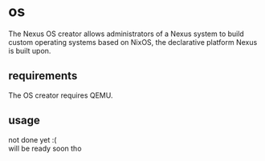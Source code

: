 # os
The Nexus OS creator allows administrators of a Nexus system to build custom operating systems based on NixOS, the declarative platform Nexus is built upon.

## requirements
The OS creator requires QEMU.

## usage
not done yet :( \
will be ready soon tho